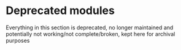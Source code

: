 # Deprecated modules

Everything in this section is deprecated, no longer maintained and potentially not working/not complete/broken, kept here for archival purposes
